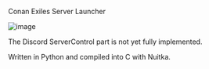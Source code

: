 Conan Exiles Server Launcher

![image](https://github.com/Getu22/CSG/assets/163321426/2217f541-85e8-41f9-924a-0b7b41383cec)

The Discord ServerControl part is not yet fully implemented.

Written in Python and compiled into C with Nuitka.


